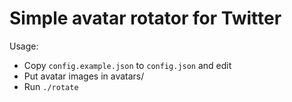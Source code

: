 # Simple avatar rotator for Twitter

Usage:
- Copy `config.example.json` to `config.json` and edit
- Put avatar images in avatars/
- Run `./rotate`
